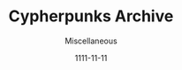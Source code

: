---
layout: media
title: Cypherpunks Archive
date: 1111-11-11
categories: ['Cypherpunk']
author: ['Miscellaneous']
excerpt: The Cypherpunks mailing list was started in 1992, and by 1994 had 700 subscribers. At its peak, it was a very active forum with technical discussion ranging over mathematics, cryptography, computer science, political and philosophical discussion, personal arguments and attacks, etc., with some spam thrown in. An email from John Gilmore reports an average of 30 messages a day from December 1, 1996 to March 1, 1999, and suggests that the number was probably higher earlier. The number of subscribers is estimated to have reached 2000 in the year 1997.
external_url: https://github.com/Famicoman/cypherpunks-mailing-list-archives
---